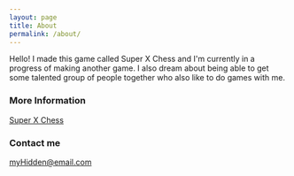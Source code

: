 ```yaml
---
layout: page
title: About
permalink: /about/
---
```


Hello! I made this game called Super X Chess and I'm currently in a progress of making another game. I also dream about being able to get some talented group of people together who also like to do games with me.

### More Information

[Super X Chess](https://store.steampowered.com/app/814990)

### Contact me

[myHidden@email.com](mailto:miika@mlyst.com)